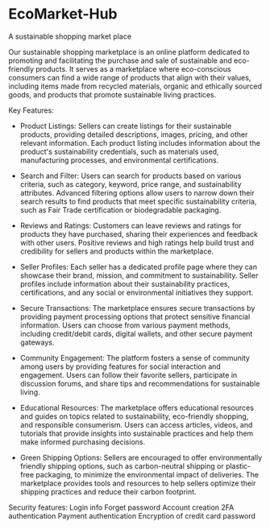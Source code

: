 # EcoMarket-Hub
A sustainable shopping market place


Our sustainable shopping marketplace is an online platform dedicated to promoting and facilitating the purchase and sale of sustainable and eco-friendly products. It serves as a marketplace where eco-conscious consumers can find a wide range of products that align with their values, including items made from recycled materials, organic and ethically sourced goods, and products that promote sustainable living practices.

Key Features:

- Product Listings: Sellers can create listings for their sustainable products, providing detailed descriptions, images, pricing, and other relevant information. Each product listing includes information about the product's sustainability credentials, such as materials used, manufacturing processes, and environmental certifications.

- Search and Filter: Users can search for products based on various criteria, such as category, keyword, price range, and sustainability attributes. Advanced filtering options allow users to narrow down their search results to find products that meet specific sustainability criteria, such as Fair Trade certification or biodegradable packaging.

- Reviews and Ratings: Customers can leave reviews and ratings for products they have purchased, sharing their experiences and feedback with other users. Positive reviews and high ratings help build trust and credibility for sellers and products within the marketplace.

- Seller Profiles: Each seller has a dedicated profile page where they can showcase their brand, mission, and commitment to sustainability. Seller profiles include information about their sustainability practices, certifications, and any social or environmental initiatives they support.

- Secure Transactions: The marketplace ensures secure transactions by providing payment processing options that protect sensitive financial information. Users can choose from various payment methods, including credit/debit cards, digital wallets, and other secure payment gateways.

- Community Engagement: The platform fosters a sense of community among users by providing features for social interaction and engagement. Users can follow their favorite sellers, participate in discussion forums, and share tips and recommendations for sustainable living.

- Educational Resources: The marketplace offers educational resources and guides on topics related to sustainability, eco-friendly shopping, and responsible consumerism. Users can access articles, videos, and tutorials that provide insights into sustainable practices and help them make informed purchasing decisions.

- Green Shipping Options: Sellers are encouraged to offer environmentally friendly shipping options, such as carbon-neutral shipping or plastic-free packaging, to minimize the environmental impact of deliveries. The marketplace provides tools and resources to help sellers optimize their shipping practices and reduce their carbon footprint.


Security features: 
  Login info
  Forget password
  Account creation
  2FA authentication
  Payment authentication
  Encryption of credit card password 
